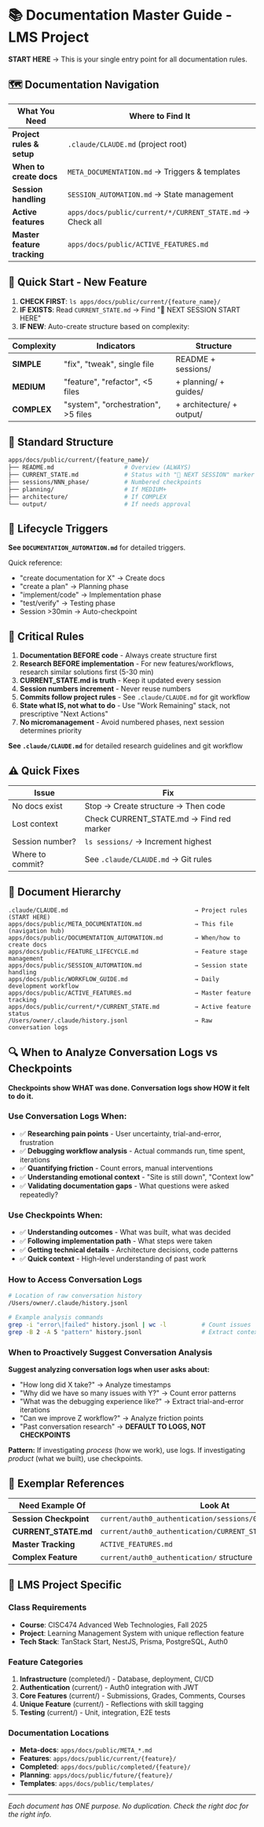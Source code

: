 # 📚 Documentation Master Guide - LMS Project

**START HERE** → This is your single entry point for all documentation rules.

## 🗺️ Documentation Navigation

| What You Need | Where to Find It |
|---------------|-----------------|
| **Project rules & setup** | `.claude/CLAUDE.md` (project root) |
| **When to create docs** | `META_DOCUMENTATION.md` → Triggers & templates |
| **Session handling** | `SESSION_AUTOMATION.md` → State management |
| **Active features** | `apps/docs/public/current/*/CURRENT_STATE.md` → Check all |
| **Master feature tracking** | `apps/docs/public/ACTIVE_FEATURES.md` |

## 🚀 Quick Start - New Feature

1. **CHECK FIRST**: `ls apps/docs/public/current/{feature_name}/`
2. **IF EXISTS**: Read `CURRENT_STATE.md` → Find "🔴 NEXT SESSION START HERE"
3. **IF NEW**: Auto-create structure based on complexity:

| Complexity | Indicators | Structure |
|------------|-----------|-----------|
| **SIMPLE** | "fix", "tweak", single file | README + sessions/ |
| **MEDIUM** | "feature", "refactor", <5 files | + planning/ + guides/ |
| **COMPLEX** | "system", "orchestration", >5 files | + architecture/ + output/ |

## 📁 Standard Structure

```bash
apps/docs/public/current/{feature_name}/
├── README.md                    # Overview (ALWAYS)
├── CURRENT_STATE.md             # Status with "🔴 NEXT SESSION" marker
├── sessions/NNN_phase/          # Numbered checkpoints
├── planning/                    # If MEDIUM+
├── architecture/                # If COMPLEX
└── output/                      # If needs approval
```

## 🔄 Lifecycle Triggers

**See `DOCUMENTATION_AUTOMATION.md`** for detailed triggers.

Quick reference:
- "create documentation for X" → Create docs
- "create a plan" → Planning phase
- "implement/code" → Implementation phase
- "test/verify" → Testing phase
- Session >30min → Auto-checkpoint

## 📏 Critical Rules

1. **Documentation BEFORE code** - Always create structure first
2. **Research BEFORE implementation** - For new features/workflows, research similar solutions first (5-30 min)
3. **CURRENT_STATE.md is truth** - Keep it updated every session
4. **Session numbers increment** - Never reuse numbers
5. **Commits follow project rules** - See `.claude/CLAUDE.md` for git workflow
6. **State what IS, not what to do** - Use "Work Remaining" stack, not prescriptive "Next Actions"
7. **No micromanagement** - Avoid numbered phases, next session determines priority

**See `.claude/CLAUDE.md`** for detailed research guidelines and git workflow

## ⚠️ Quick Fixes

| Issue | Fix |
|-------|-----|
| No docs exist | Stop → Create structure → Then code |
| Lost context | Check CURRENT_STATE.md → Find red marker |
| Session number? | `ls sessions/` → Increment highest |
| Where to commit? | See `.claude/CLAUDE.md` → Git rules |

## 📖 Document Hierarchy

```
.claude/CLAUDE.md                                    → Project rules (START HERE)
apps/docs/public/META_DOCUMENTATION.md               → This file (navigation hub)
apps/docs/public/DOCUMENTATION_AUTOMATION.md         → When/how to create docs
apps/docs/public/FEATURE_LIFECYCLE.md                → Feature stage management
apps/docs/public/SESSION_AUTOMATION.md               → Session state handling
apps/docs/public/WORKFLOW_GUIDE.md                   → Daily development workflow
apps/docs/public/ACTIVE_FEATURES.md                  → Master feature tracking
apps/docs/public/current/*/CURRENT_STATE.md          → Active feature status
/Users/owner/.claude/history.jsonl                   → Raw conversation logs
```

## 🔍 When to Analyze Conversation Logs vs Checkpoints

**Checkpoints show WHAT was done. Conversation logs show HOW it felt to do it.**

### Use Conversation Logs When:
- ✅ **Researching pain points** - User uncertainty, trial-and-error, frustration
- ✅ **Debugging workflow analysis** - Actual commands run, time spent, iterations
- ✅ **Quantifying friction** - Count errors, manual interventions
- ✅ **Understanding emotional context** - "Site is still down", "Context low"
- ✅ **Validating documentation gaps** - What questions were asked repeatedly?

### Use Checkpoints When:
- ✅ **Understanding outcomes** - What was built, what was decided
- ✅ **Following implementation path** - What steps were taken
- ✅ **Getting technical details** - Architecture decisions, code patterns
- ✅ **Quick context** - High-level understanding of past work

### How to Access Conversation Logs

```bash
# Location of raw conversation history
/Users/owner/.claude/history.jsonl

# Example analysis commands
grep -i "error\|failed" history.jsonl | wc -l          # Count issues
grep -B 2 -A 5 "pattern" history.jsonl                 # Extract context
```

### When to Proactively Suggest Conversation Analysis

**Suggest analyzing conversation logs when user asks about:**
- "How long did X take?" → Analyze timestamps
- "Why did we have so many issues with Y?" → Count error patterns
- "What was the debugging experience like?" → Extract trial-and-error iterations
- "Can we improve Z workflow?" → Analyze friction points
- "Past conversation research" → **DEFAULT TO LOGS, NOT CHECKPOINTS**

**Pattern:** If investigating *process* (how we work), use logs. If investigating *product* (what we built), use checkpoints.

## 📝 Exemplar References

| Need Example Of | Look At |
|----------------|---------|
| **Session Checkpoint** | `current/auth0_authentication/sessions/010_*/CHECKPOINT.md` |
| **CURRENT_STATE.md** | `current/auth0_authentication/CURRENT_STATE.md` |
| **Master Tracking** | `ACTIVE_FEATURES.md` |
| **Complex Feature** | `current/auth0_authentication/` structure |

## 🎯 LMS Project Specific

### Class Requirements
- **Course**: CISC474 Advanced Web Technologies, Fall 2025
- **Project**: Learning Management System with unique reflection feature
- **Tech Stack**: TanStack Start, NestJS, Prisma, PostgreSQL, Auth0

### Feature Categories
1. **Infrastructure** (completed/) - Database, deployment, CI/CD
2. **Authentication** (current/) - Auth0 integration with JWT
3. **Core Features** (current/) - Submissions, Grades, Comments, Courses
4. **Unique Feature** (current/) - Reflections with skill tagging
5. **Testing** (current/) - Unit, integration, E2E tests

### Documentation Locations
- **Meta-docs**: `apps/docs/public/META_*.md`
- **Features**: `apps/docs/public/current/{feature}/`
- **Completed**: `apps/docs/public/completed/{feature}/`
- **Planning**: `apps/docs/public/future/{feature}/`
- **Templates**: `apps/docs/public/templates/`

---

*Each document has ONE purpose. No duplication. Check the right doc for the right info.*
